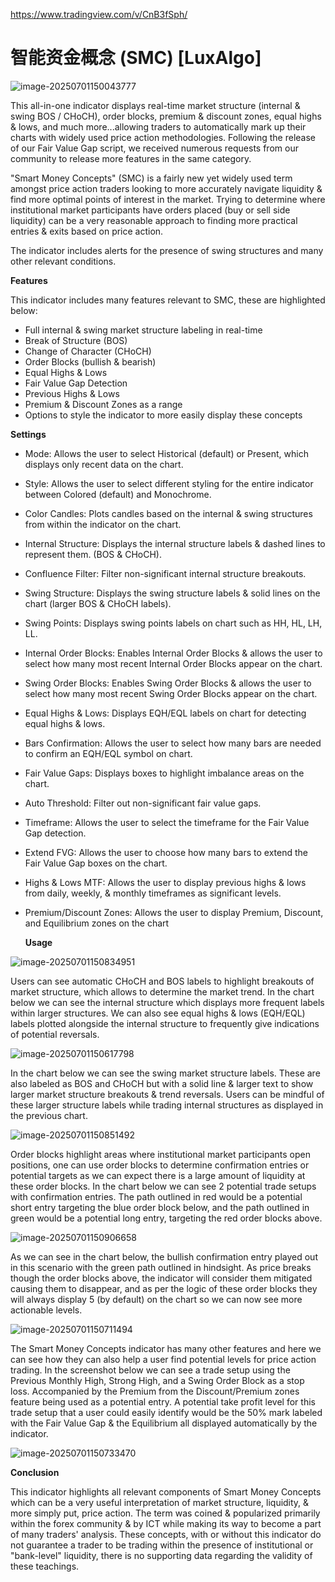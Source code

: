 https://www.tradingview.com/v/CnB3fSph/



# 智能资金概念 (SMC) [LuxAlgo]

![image-20250701150043777](https://pkuxiaohou.oss-cn-beijing.aliyuncs.com/img/202507011500847.png)



This all-in-one indicator displays real-time market structure (internal & swing BOS / CHoCH), order blocks, premium & discount zones, equal highs & lows, and much more...allowing traders to automatically mark up their charts with widely used price action methodologies. Following the release of our Fair Value Gap script, we received numerous requests from our community to release more features in the same category.

"Smart Money Concepts" (SMC) is a fairly new yet widely used term amongst price action traders looking to more accurately navigate liquidity & find more optimal points of interest in the market. Trying to determine where institutional market participants have orders placed (buy or sell side liquidity) can be a very reasonable approach to finding more practical entries & exits based on price action.

The indicator includes alerts for the presence of swing structures and many other relevant conditions.

**Features**

This indicator includes many features relevant to SMC, these are highlighted below:



- Full internal & swing market structure labeling in real-time
- Break of Structure (BOS)
- Change of Character (CHoCH)
- Order Blocks (bullish & bearish)
- Equal Highs & Lows
- Fair Value Gap Detection
- Previous Highs & Lows
- Premium & Discount Zones as a range
- Options to style the indicator to more easily display these concepts

**Settings**



- Mode: Allows the user to select Historical (default) or Present, which displays only recent data on the chart.

- Style: Allows the user to select different styling for the entire indicator between Colored (default) and Monochrome.

- Color Candles: Plots candles based on the internal & swing structures from within the indicator on the chart.

- Internal Structure: Displays the internal structure labels & dashed lines to represent them. (BOS & CHoCH).

- Confluence Filter: Filter non-significant internal structure breakouts.

- Swing Structure: Displays the swing structure labels & solid lines on the chart (larger BOS & CHoCH labels).

- Swing Points: Displays swing points labels on chart such as HH, HL, LH, LL.

- Internal Order Blocks: Enables Internal Order Blocks & allows the user to select how many most recent Internal Order Blocks appear on the chart.

- Swing Order Blocks: Enables Swing Order Blocks & allows the user to select how many most recent Swing Order Blocks appear on the chart.

- Equal Highs & Lows: Displays EQH/EQL labels on chart for detecting equal highs & lows.

- Bars Confirmation: Allows the user to select how many bars are needed to confirm an EQH/EQL symbol on chart.

- Fair Value Gaps: Displays boxes to highlight imbalance areas on the chart.

- Auto Threshold: Filter out non-significant fair value gaps.

- Timeframe: Allows the user to select the timeframe for the Fair Value Gap detection.

- Extend FVG: Allows the user to choose how many bars to extend the Fair Value Gap boxes on the chart.

- Highs & Lows MTF: Allows the user to display previous highs & lows from daily, weekly, & monthly timeframes as significant levels.

- Premium/Discount Zones: Allows the user to display Premium, Discount, and Equilibrium zones on the chart

  **Usage**

![image-20250701150834951](https://pkuxiaohou.oss-cn-beijing.aliyuncs.com/img/202507011508015.png)

Users can see automatic CHoCH and BOS labels to highlight breakouts of market structure, which allows to determine the market trend. In the chart below we can see the internal structure which displays more frequent labels within larger structures. We can also see equal highs & lows (EQH/EQL) labels plotted alongside the internal structure to frequently give indications of potential reversals.

![image-20250701150617798](https://pkuxiaohou.oss-cn-beijing.aliyuncs.com/img/202507011506865.png)

In the chart below we can see the swing market structure labels. These are also labeled as BOS and CHoCH but with a solid line & larger text to show larger market structure breakouts & trend reversals. Users can be mindful of these larger structure labels while trading internal structures as displayed in the previous chart.

![image-20250701150851492](https://pkuxiaohou.oss-cn-beijing.aliyuncs.com/img/202507011508566.png)

Order blocks highlight areas where institutional market participants open positions, one can use order blocks to determine confirmation entries or potential targets as we can expect there is a large amount of liquidity at these order blocks. In the chart below we can see 2 potential trade setups with confirmation entries. The path outlined in red would be a potential short entry targeting the blue order block below, and the path outlined in green would be a potential long entry, targeting the red order blocks above.

![image-20250701150906658](https://pkuxiaohou.oss-cn-beijing.aliyuncs.com/img/202507011509729.png)

As we can see in the chart below, the bullish confirmation entry played out in this scenario with the green path outlined in hindsight. As price breaks though the order blocks above, the indicator will consider them mitigated causing them to disappear, and as per the logic of these order blocks they will always display 5 (by default) on the chart so we can now see more actionable levels.

![image-20250701150711494](https://pkuxiaohou.oss-cn-beijing.aliyuncs.com/img/202507011507567.png)

The Smart Money Concepts indicator has many other features and here we can see how they can also help a user find potential levels for price action trading. In the screenshot below we can see a trade setup using the Previous Monthly High, Strong High, and a Swing Order Block as a stop loss. Accompanied by the Premium from the Discount/Premium zones feature being used as a potential entry. A potential take profit level for this trade setup that a user could easily identify would be the 50% mark labeled with the Fair Value Gap & the Equilibrium all displayed automatically by the indicator.

![image-20250701150733470](https://pkuxiaohou.oss-cn-beijing.aliyuncs.com/img/202507011507541.png)

**Conclusion**

This indicator highlights all relevant components of Smart Money Concepts which can be a very useful interpretation of market structure, liquidity, & more simply put, price action. The term was coined & popularized primarily within the forex community & by ICT while making its way to become a part of many traders' analysis. These concepts, with or without this indicator do not guarantee a trader to be trading within the presence of institutional or "bank-level" liquidity, there is no supporting data regarding the validity of these teachings.









































